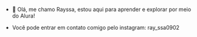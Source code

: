 - 👋 Olá, me chamo Rayssa, estou aqui para aprender e explorar por meio do Alura!

- Você pode entrar em contato comigo pelo instagram: ray_ssa0902



